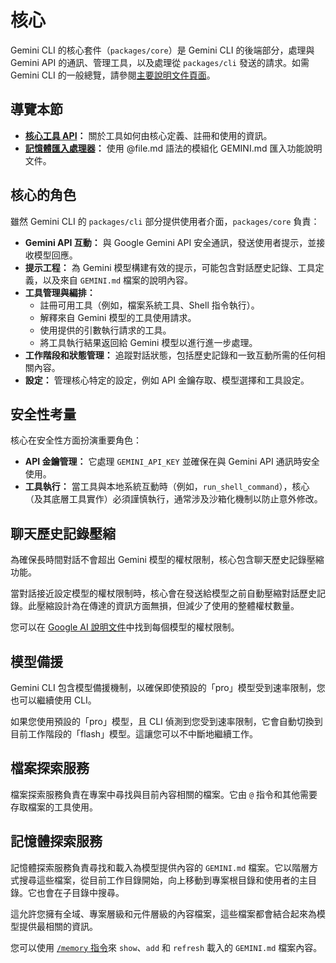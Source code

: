# 核心

Gemini CLI 的核心套件（`packages/core`）是 Gemini CLI 的後端部分，處理與 Gemini API 的通訊、管理工具，以及處理從 `packages/cli` 發送的請求。如需 Gemini CLI 的一般總覽，請參閱[主要說明文件頁面](../index.md)。

## 導覽本節

- **[核心工具 API](./tools-api.md)：** 關於工具如何由核心定義、註冊和使用的資訊。
- **[記憶體匯入處理器](./memport.md)：** 使用 @file.md 語法的模組化 GEMINI.md 匯入功能說明文件。

## 核心的角色

雖然 Gemini CLI 的 `packages/cli` 部分提供使用者介面，`packages/core` 負責：

- **Gemini API 互動：** 與 Google Gemini API 安全通訊，發送使用者提示，並接收模型回應。
- **提示工程：** 為 Gemini 模型構建有效的提示，可能包含對話歷史記錄、工具定義，以及來自 `GEMINI.md` 檔案的說明內容。
- **工具管理與編排：**
  - 註冊可用工具（例如，檔案系統工具、Shell 指令執行）。
  - 解釋來自 Gemini 模型的工具使用請求。
  - 使用提供的引數執行請求的工具。
  - 將工具執行結果返回給 Gemini 模型以進行進一步處理。
- **工作階段和狀態管理：** 追蹤對話狀態，包括歷史記錄和一致互動所需的任何相關內容。
- **設定：** 管理核心特定的設定，例如 API 金鑰存取、模型選擇和工具設定。

## 安全性考量

核心在安全性方面扮演重要角色：

- **API 金鑰管理：** 它處理 `GEMINI_API_KEY` 並確保在與 Gemini API 通訊時安全使用。
- **工具執行：** 當工具與本地系統互動時（例如，`run_shell_command`），核心（及其底層工具實作）必須謹慎執行，通常涉及沙箱化機制以防止意外修改。

## 聊天歷史記錄壓縮

為確保長時間對話不會超出 Gemini 模型的權杖限制，核心包含聊天歷史記錄壓縮功能。

當對話接近設定模型的權杖限制時，核心會在發送給模型之前自動壓縮對話歷史記錄。此壓縮設計為在傳達的資訊方面無損，但減少了使用的整體權杖數量。

您可以在 [Google AI 說明文件](https://ai.google.dev/gemini-api/docs/models)中找到每個模型的權杖限制。

## 模型備援

Gemini CLI 包含模型備援機制，以確保即使預設的「pro」模型受到速率限制，您也可以繼續使用 CLI。

如果您使用預設的「pro」模型，且 CLI 偵測到您受到速率限制，它會自動切換到目前工作階段的「flash」模型。這讓您可以不中斷地繼續工作。

## 檔案探索服務

檔案探索服務負責在專案中尋找與目前內容相關的檔案。它由 `@` 指令和其他需要存取檔案的工具使用。

## 記憶體探索服務

記憶體探索服務負責尋找和載入為模型提供內容的 `GEMINI.md` 檔案。它以階層方式搜尋這些檔案，從目前工作目錄開始，向上移動到專案根目錄和使用者的主目錄。它也會在子目錄中搜尋。

這允許您擁有全域、專案層級和元件層級的內容檔案，這些檔案都會結合起來為模型提供最相關的資訊。

您可以使用 [`/memory` 指令](../cli/commands.md)來 `show`、`add` 和 `refresh` 載入的 `GEMINI.md` 檔案內容。
